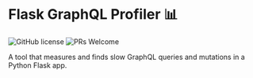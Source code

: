 # Flask GraphQL Profiler 📊

 ![GitHub license](https://img.shields.io/badge/license-MIT-blue.svg)
 ![PRs Welcome](https://img.shields.io/badge/PRs-welcome-brightgreen.svg)
 
A tool that measures and finds slow GraphQL queries and mutations in a Python Flask app.
